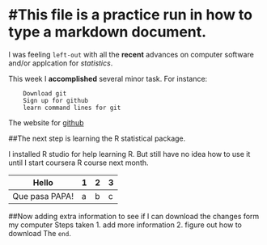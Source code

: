#This file is a practice run in how to type a markdown document.
=======================================

I was feeling `left-out` with all the **recent** advances on computer software and/or applcation for *statistics*.

This week I **accomplished** several minor task.  For instance:

		Download git
		Sign up for github
		learn command lines for git
		
		
The website for [github](https://github.com)

##The next step is learning the R statistical package.

I installed R studio for help learning R.  But still have no idea how to use it until I start coursera R course next month.

|Hello| 1 |  2|  3|
|-----|---|---|---|
|Que pasa PAPA!| a| b| c|

##Now adding extra information to see if I can download the changes form my computer
Steps taken
		1. add more information
		2. figure out how to download
The `end`.






